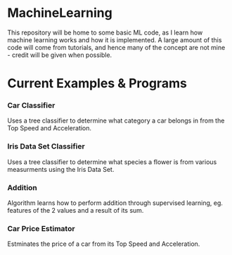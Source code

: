 # MachineLearning
This repository will be home to some basic ML code, as I learn how machine learning works and how it is implemented.
A large amount of this code will come from tutorials, and hence many of the concept are not mine - credit will be given when possible.

# Current Examples & Programs
### Car Classifier
Uses a tree classifier to determine what category a car belongs in from the Top Speed and Acceleration. 

### Iris Data Set Classifier
Uses a tree classifier to determine what species a flower is from various measurments using the Iris Data Set.

### Addition
Algorithm learns how to perform addition through supervised learning, eg. features of the 2 values and a result of its sum.

### Car Price Estimator
Estminates the price of a car from its Top Speed and Acceleration.
